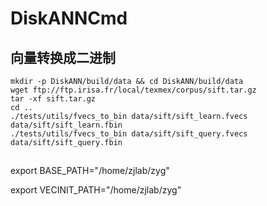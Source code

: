 # DiskANNCmd

## 向量转换成二进制

~~~
mkdir -p DiskANN/build/data && cd DiskANN/build/data
wget ftp://ftp.irisa.fr/local/texmex/corpus/sift.tar.gz
tar -xf sift.tar.gz
cd ..
./tests/utils/fvecs_to_bin data/sift/sift_learn.fvecs data/sift/sift_learn.fbin
./tests/utils/fvecs_to_bin data/sift/sift_query.fvecs data/sift/sift_query.fbin
~~~


## 

export BASE_PATH="/home/zjlab/zyg" 

export VECINIT_PATH="/home/zjlab/zyg"

[//]: # (export LFVEC_PATH="/home/zjlab/zyg/vec-init/vectors/init/name.vec")

[//]: # (export LFBIN_PATH="/home/zjlab/zyg/vec-init/vectors/init/name.bin")

